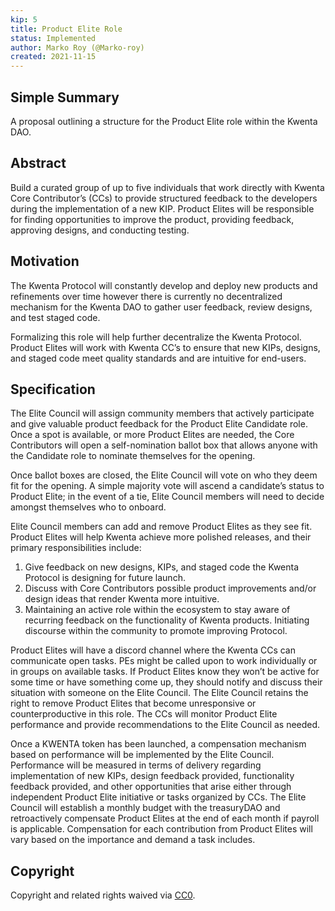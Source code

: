 ```yaml
---
kip: 5
title: Product Elite Role
status: Implemented
author: Marko Roy (@Marko-roy)
created: 2021-11-15
---
```



## Simple Summary

A proposal outlining a structure for the Product Elite role within the Kwenta DAO.

## Abstract

Build a curated group of up to five individuals that work directly with Kwenta Core Contributor’s (CCs) to provide structured feedback to the developers during the implementation of a new KIP. Product Elites will be responsible for finding opportunities to improve the product, providing feedback, approving designs, and conducting testing.

## Motivation

The Kwenta Protocol will constantly develop and deploy new products and refinements over time however there is currently no decentralized mechanism for the Kwenta DAO to gather user feedback, review designs, and test staged code.

Formalizing this role will help further decentralize the Kwenta Protocol. Product Elites will work with Kwenta CC’s to ensure that new KIPs, designs, and staged code meet quality standards and are intuitive for end-users.


## Specification

The Elite Council will assign community members that actively participate and give valuable product feedback for the Product Elite Candidate role. Once a spot is available, or more Product Elites are needed, the Core Contributors will open a self-nomination ballot box that allows anyone with the Candidate role to nominate themselves for the opening.

Once ballot boxes are closed, the Elite Council will vote on who they deem fit for the opening. A simple majority vote will ascend a candidate’s status to Product Elite; in the event of a tie, Elite Council members will need to decide amongst themselves who to onboard. 

Elite Council members can add and remove Product Elites as they see fit. Product Elites will help Kwenta achieve more polished releases, and their primary responsibilities include:

1. Give feedback on new designs, KIPs, and staged code the Kwenta Protocol is designing for future launch. 
2. Discuss with Core Contributors possible product improvements and/or design ideas that render Kwenta more intuitive.
3. Maintaining an active role within the ecosystem to stay aware of recurring feedback on the functionality of Kwenta products. Initiating discourse within the community to promote improving Protocol.

Product Elites will have a discord channel where the Kwenta CCs can communicate open tasks. PEs might be called upon to work individually or in groups on available tasks. If Product Elites know they won’t be active for some time or have something come up, they should notify and discuss their situation with someone on the Elite Council. The Elite Council retains the right to remove Product Elites that become unresponsive or counterproductive in this role. The CCs will monitor Product Elite performance and provide recommendations to the Elite Council as needed. 

Once a KWENTA token has been launched, a compensation mechanism based on performance will be implemented by the Elite Council. Performance will be measured in terms of delivery regarding implementation of new KIPs, design feedback provided, functionality feedback provided, and other opportunities that arise either through independent Product Elite initiative or tasks organized by CCs. The Elite Council will establish a monthly budget with the treasuryDAO and retroactively compensate Product Elites at the end of each month if payroll is applicable. Compensation for each contribution from Product Elites will vary based on the importance and demand a task includes. 


## Copyright

Copyright and related rights waived via [CC0](https://creativecommons.org/publicdomain/zero/1.0/).
